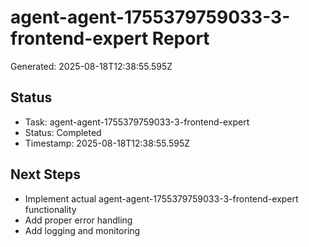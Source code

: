 # agent-agent-1755379759033-3-frontend-expert Report

Generated: 2025-08-18T12:38:55.595Z

## Status
- Task: agent-agent-1755379759033-3-frontend-expert
- Status: Completed
- Timestamp: 2025-08-18T12:38:55.595Z

## Next Steps
- Implement actual agent-agent-1755379759033-3-frontend-expert functionality
- Add proper error handling
- Add logging and monitoring
